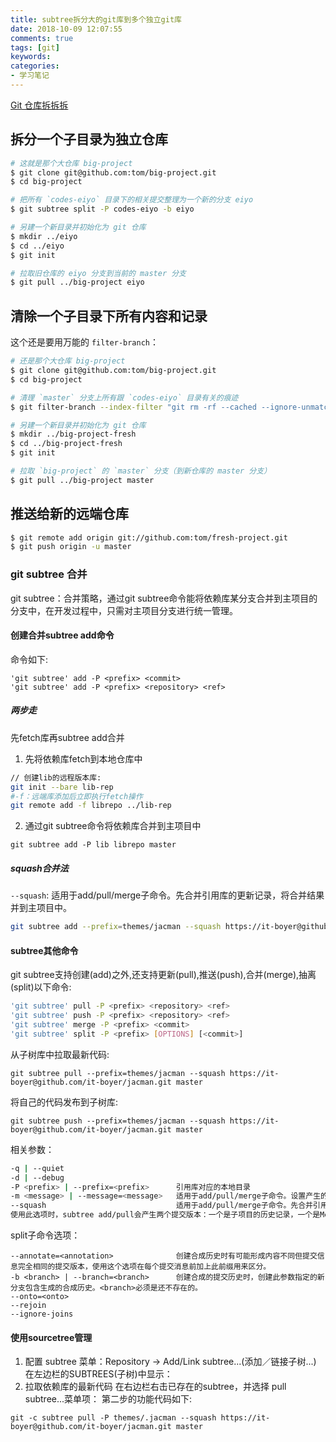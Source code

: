 ```yaml
---
title: subtree拆分大的git库到多个独立git库
date: 2018-10-09 12:07:55
comments: true
tags: [git]
keywords: 
categories:
- 学习笔记
---
```

[Git 仓库拆拆拆](https://segmentfault.com/a/1190000002548731)
## 拆分一个子目录为独立仓库
```sh
# 这就是那个大仓库 big-project
$ git clone git@github.com:tom/big-project.git
$ cd big-project

# 把所有 `codes-eiyo` 目录下的相关提交整理为一个新的分支 eiyo
$ git subtree split -P codes-eiyo -b eiyo

# 另建一个新目录并初始化为 git 仓库
$ mkdir ../eiyo
$ cd ../eiyo
$ git init

# 拉取旧仓库的 eiyo 分支到当前的 master 分支
$ git pull ../big-project eiyo
```
## 清除一个子目录下所有内容和记录
这个还是要用万能的 `filter-branch`：
```sh
# 还是那个大仓库 big-project
$ git clone git@github.com:tom/big-project.git
$ cd big-project

# 清理 `master` 分支上所有跟 `codes-eiyo` 目录有关的痕迹
$ git filter-branch --index-filter "git rm -rf --cached --ignore-unmatch codes-eiyo" --prune-empty master

# 另建一个新目录并初始化为 git 仓库
$ mkdir ../big-project-fresh
$ cd ../big-project-fresh
$ git init

# 拉取 `big-project` 的 `master` 分支（到新仓库的 master 分支）
$ git pull ../big-project master
```
## 推送给新的远端仓库
```sh
$ git remote add origin git://github.com:tom/fresh-project.git
$ git push origin -u master
```
### git subtree 合并
git subtree：合并策略，通过git subtree命令能将依赖库某分支合并到主项目的分支中，在开发过程中，只需对主项目分支进行统一管理。

#### 创建合并subtree add命令
命令如下:
```
'git subtree' add -P <prefix> <commit>
'git subtree' add -P <prefix> <repository> <ref>
```
##### 两步走
先fetch库再subtree add合并
1. 先将依赖库fetch到本地仓库中
```sh
// 创建lib的远程版本库: 
git init --bare lib-rep
#-f：远端库添加后立即执行fetch操作
git remote add -f librepo ../lib-rep
```
2. 通过git subtree命令将依赖库合并到主项目中
```
git subtree add -P lib librepo master  
```

##### squash合并法
`--squash`: 适用于add/pull/merge子命令。先合并引用库的更新记录，将合并结果并到主项目中。
```sh
git subtree add --prefix=themes/jacman --squash https://it-boyer@github.com/it-boyer/jacman.git master   
```
#### subtree其他命令
git subtree支持创建(add)之外,还支持更新(pull),推送(push),合并(merge),抽离(split)以下命令:
```bash
'git subtree' pull -P <prefix> <repository> <ref>
'git subtree' push -P <prefix> <repository> <ref>
'git subtree' merge -P <prefix> <commit>
'git subtree' split -P <prefix> [OPTIONS] [<commit>]
```
从子树库中拉取最新代码:
```
git subtree pull --prefix=themes/jacman --squash https://it-boyer@github.com/it-boyer/jacman.git master
```
将自己的代码发布到子树库:
```
git subtree push --prefix=themes/jacman --squash https://it-boyer@github.com/it-boyer/jacman.git master
```
相关参数：
```bash
-q | --quiet
-d | --debug
-P <prefix> | --prefix=<prefix>      引用库对应的本地目录
-m <message> | --message=<message>   适用于add/pull/merge子命令。设置产生的合并提交的说明文本
--squash                             适用于add/pull/merge子命令。先合并引用库的更新记录，将合并结果并到主项目中。
使用此选项时，subtree add/pull会产生两个提交版本：一个是子项目的历史记录，一个是Merge操作。好处是可以让主项目历史记录很规整，缺点是子项目更新时常常需要解决冲突。一个更好的解决方案是：单独建一个分支进行--no-squash的subtree更新，然后再--squash合并到主分支。每次在此分支做操作前都需要先把主分支合并进来。参考：http://www.fwolf.com/blog/post/246
```

split子命令选项：
```
--annotate=<annotation>              创建合成历史时有可能形成内容不同但提交信息完全相同的提交版本，使用这个选项在每个提交消息前加上此前缀用来区分。
-b <branch> | --branch=<branch>      创建合成的提交历史时，创建此参数指定的新分支包含生成的合成历史。<branch>必须是还不存在的。
--onto=<onto>
--rejoin
--ignore-joins

```

#### 使用sourcetree管理

1. 配置 subtree
菜单：Repository -> Add/Link subtree...(添加／链接子树...)
在左边栏的SUBTREES(子树)中显示：
2. 拉取依赖库的最新代码
在右边栏右击已存在的subtree，并选择 pull subtree...菜单项：
第二步的功能代码如下:
```
git -c subtree pull -P themes/.jacman --squash https://it-boyer@github.com/it-boyer/jacman.git master 

```
